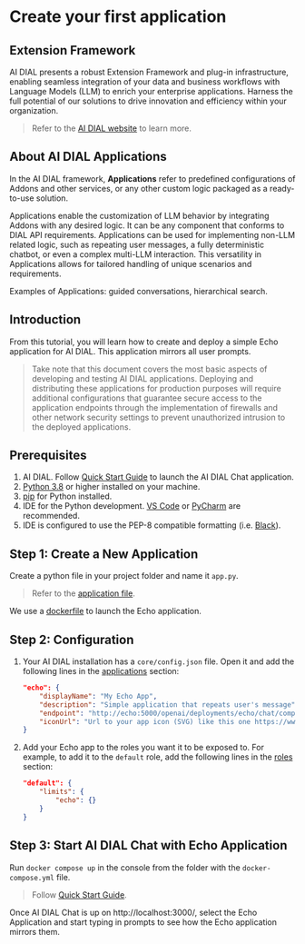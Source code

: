 # Create your first application

## Extension Framework

AI DIAL presents a robust Extension Framework and plug-in infrastructure, enabling seamless integration of your data and business workflows with Language Models (LLM) to enrich your enterprise applications. Harness the full potential of our solutions to drive innovation and efficiency within your organization.

> Refer to the [AI DIAL website](https://epam-rail.com/extension-framework) to learn more.

## About AI DIAL Applications 

In the AI DIAL framework, **Applications** refer to predefined configurations of Addons and other services, or any other custom logic packaged as a ready-to-use solution.

Applications enable the customization of LLM behavior by integrating Addons with any desired logic. It can be any component that conforms to DIAL API requirements. Applications can be used for implementing non-LLM related logic, such as repeating user messages, a fully deterministic chatbot, or even a complex multi-LLM interaction. This versatility in Applications allows for tailored handling of unique scenarios and requirements.

Examples of Applications: guided conversations, hierarchical search.

## Introduction

From this tutorial, you will learn how to create and deploy a simple Echo application for AI DIAL. This application mirrors all user prompts.

> Take note that this document covers the most basic aspects of developing and testing AI DIAL applications. Deploying and distributing these applications for production purposes will require additional configurations that guarantee secure access to the application endpoints through the implementation of firewalls and other network security settings to prevent unauthorized intrusion to the deployed applications.

## Prerequisites

1. AI DIAL. Follow [Quick Start Guide](./quick-start.md) to launch the AI DIAL Chat application.
2. [Python 3.8](https://www.python.org) or higher installed on your machine.
3. [pip](https://pip.pypa.io/en/stable/) for Python installed.
4. IDE for the Python development. [VS Code](https://code.visualstudio.com) or [PyCharm](https://www.jetbrains.com/pycharm/) are recommended.
5. IDE is configured to use the PEP-8 compatible formatting (i.e. [Black](https://black.readthedocs.io/en/stable/index.html)).

## Step 1: Create a New Application

Create a python file in your project folder and name it `app.py`.

> Refer to the [application file](./dial-docker-compose/application/echo/app.py). 

We use a [dockerfile](https://github.com/epam/ai-dial/tree/main/docs/dial-docker-compose/application/echo) to launch the Echo application.

## Step 2: Configuration

1. Your AI DIAL installation has a `core/config.json` file. Open it and add the following lines in the [applications](https://github.com/epam/ai-dial/tree/main/docs/dial-docker-compose/application/core/config.json#L11) section:

    ```json
    "echo": {
        "displayName": "My Echo App",
        "description": "Simple application that repeats user's message",
        "endpoint": "http://echo:5000/openai/deployments/echo/chat/completions",
        "iconUrl": "Url to your app icon (SVG) like this one https://www.svgrepo.com/show/532030/circle-heat.svg"
    }
    ```

2. Add your Echo app to the roles you want it to be exposed to. For example, to add it to the `default` role, add the following lines in the [roles](https://github.com/epam/ai-dial/tree/main/docs/dial-docker-compose/application/core/config.json#L47) section:

    ```json
    "default": {
        "limits": {
            "echo": {}
        }
    }
    ```

## Step 3: Start AI DIAL Chat with Echo Application

Run `docker compose up` in the console from the folder with the `docker-compose.yml` file.

> Follow [Quick Start Guide](./quick-start.md).

Once AI DIAL Chat is up on http://localhost:3000/, select the Echo Application and start typing in prompts to see how the Echo application mirrors them.


